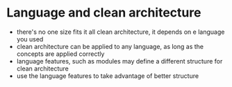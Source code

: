 # Language and clean architecture


- there's no one size fits it all clean architecture, it depends on e language you used
- clean architecture can be applied to any language, as long as the concepts are applied correctly
- language features, such as modules may define a different structure for clean architecture
- use the language features to take advantage of better structure
